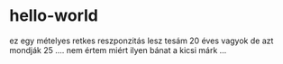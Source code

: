 # hello-world
ez egy mételyes retkes reszponzitás lesz tesám
20 éves vagyok de azt mondják 25 .... nem értem miért ilyen bánat a kicsi márk ... 
